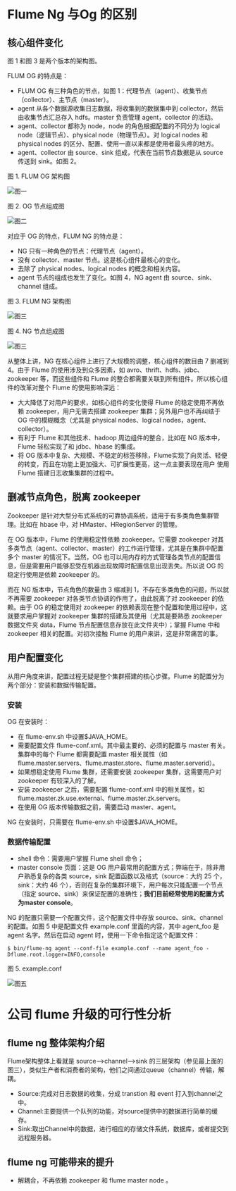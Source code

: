 # Flume Ng 与Og 的区别

## 核心组件变化

图 1 和图 3 是两个版本的架构图。

FLUM OG 的特点是：
* FLUM OG 有三种角色的节点，如图 1：代理节点（agent）、收集节点（collector）、主节点（master）。
* agent 从各个数据源收集日志数据，将收集到的数据集中到 collector，然后由收集节点汇总存入 hdfs。master 负责管理 agent，collector 的活动。
* agent、collector 都称为 node，node 的角色根据配置的不同分为 logical node（逻辑节点）、physical node（物理节点）。对 logical nodes 和     physical nodes 的区分、配置、使用一直以来都是使用者最头疼的地方。
* agent、collector 由 source、sink 组成，代表在当前节点数据是从 source 传送到 sink。如图 2。

图 1. FLUM OG 架构图

![图一](http://www.ibm.com/developerworks/cn/data/library/bd-1404flumerevolution/1.jpg)

图 2. OG 节点组成图

![图二](http://www.ibm.com/developerworks/cn/data/library/bd-1404flumerevolution/2.jpg)

对应于 OG 的特点，FLUM NG 的特点是：
* NG 只有一种角色的节点：代理节点（agent）。
* 没有 collector、master 节点。这是核心组件最核心的变化。
* 去除了 physical nodes、logical nodes 的概念和相关内容。
* agent 节点的组成也发生了变化。如图 4，NG agent 由 source、sink、channel 组成。

图 3. FLUM NG 架构图

![图三](http://www.ibm.com/developerworks/cn/data/library/bd-1404flumerevolution/3.jpg)

图 4. NG 节点组成图

![图三](http://www.ibm.com/developerworks/cn/data/library/bd-1404flumerevolution/4.jpg)

从整体上讲，NG 在核心组件上进行了大规模的调整，核心组件的数目由 7 删减到 4。由于 Flume 的使用涉及到众多因素，如 avro、thrift、hdfs、jdbc、zookeeper 等，而这些组件和 Flume 的整合都需要关联到所有组件。所以核心组件的改革对整个 Flume 的使用影响深远：

* 大大降低了对用户的要求，如核心组件的变化使得 Flume 的稳定使用不再依赖 zookeeper，用户无需去搭建 zookeeper 集群；另外用户也不再纠结于   OG 中的模糊概念（尤其是 physical nodes、logical nodes，agent、collector）。
* 有利于 Flume 和其他技术、hadoop 周边组件的整合，比如在 NG 版本中，Flume 轻松实现了和 jdbc、hbase 的集成。
* 将 OG 版本中复杂、大规模、不稳定的标签移除，Flume实现了向灵活、轻便的转变，而且在功能上更加强大、可扩展性更高，这一点主要表现在用户   使用 Flume 搭建日志收集集群的过程中。

## 删减节点角色，脱离 zookeeper

Zookeeper 是针对大型分布式系统的可靠协调系统，适用于有多类角色集群管理。比如在 hbase 中，对 HMaster、HRegionServer 的管理。

在 OG 版本中，Flume 的使用稳定性依赖 zookeeper。它需要 zookeeper 对其多类节点（agent、collector、master）的工作进行管理，尤其是在集群中配置多个 master 的情况下。当然，OG 也可以用内存的方式管理各类节点的配置信息，但是需要用户能够忍受在机器出现故障时配置信息出现丢失。所以说 OG 的稳定行使用是依赖 zookeeper 的。

而在 NG 版本中，节点角色的数量由 3 缩减到 1，不存在多类角色的问题，所以就不再需要 zookeeper 对各类节点协调的作用了，由此脱离了对 zookeeper 的依赖。由于 OG 的稳定使用对 zookeeper 的依赖表现在整个配置和使用过程中，这就要求用户掌握对 zookeeper 集群的搭建及其使用（尤其是要熟悉 zookeeper 数据文件夹 data，Flume 节点配置信息存放在此文件夹中）；掌握 Flume 中和 zookeeper 相关的配置。对初次接触 Flume 的用户来讲，这是非常痛苦的事。

## 用户配置变化

从用户角度来讲，配置过程无疑是整个集群搭建的核心步骤。Flume 的配置分为两个部分：安装和数据传输配置。

### 安装

OG 在安装时：

* 在 flume-env.sh 中设置$JAVA_HOME。
* 需要配置文件 flume-conf.xml。其中最主要的、必须的配置与 master 有关。集群中的每个 Flume 都需要配置 master 相关属性（如     flume.master.servers、flume.master.store、flume.master.serverid）。
* 如果想稳定使用 Flume 集群，还需要安装 zookeeper 集群，这需要用户对 zookeeper 有较深入的了解。
* 安装 zookeeper 之后，需要配置 flume-conf.xml 中的相关属性，如 flume.master.zk.use.external、flume.master.zk.servers。
* 在使用 OG 版本传输数据之前，需要启动 master、agent。

NG 在安装时，只需要在 flume-env.sh 中设置$JAVA_HOME。

### 数据传输配置

* shell 命令：需要用户掌握 Flume shell 命令；
* master console 页面：这是 OG 用户最常用的配置方式；弊端在于，除非用户熟悉复杂的各类 source，sink 配置函数以及格式（source：大约 25 个，sink：大约 46 个），否则在复杂的集群环境下，用户每次只能配置一个节点（指定 source、sink）来保证配置的准确性；**我们目前经常使用的配置方式为master console**。

NG 的配置只需要一个配置文件，这个配置文件中存放 source、sink、channel 的配置。如图 5 中是配置文件 example.conf 里面的内容，其中 agent_foo 是 agent 名字。然后在启动 agent 时，使用一下命令指定这个配置文件：
```shell
$ bin/flume-ng agent --conf-file example.conf --name agent_foo -Dflume.root.logger=INFO,console
```
图 5. example.conf

![图五](http://www.ibm.com/developerworks/cn/data/library/bd-1404flumerevolution/5.jpg)

# 公司 flume 升级的可行性分析

## flume ng 整体架构介绍

Flume架构整体上看就是 source-->channel-->sink 的三层架构（参见最上面的 图三），类似生产者和消费者的架构，他们之间通过queue（channel）传输，解耦。

* Source:完成对日志数据的收集，分成 transtion 和 event 打入到channel之中。 
* Channel:主要提供一个队列的功能，对source提供中的数据进行简单的缓存。 
* Sink:取出Channel中的数据，进行相应的存储文件系统，数据库，或者提交到远程服务器。 

## flume ng 可能带来的提升

* 解耦合，不再依赖 zookeeper 和 flume master node 。

